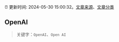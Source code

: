 :alarm_clock: 更新时间: 2024-05-30 15:00:32。[文章来源](/README.md)、[文章分类](/TAGS.md)

## OpenAI


> 关键字：`OpenAI`、`Open AI`



